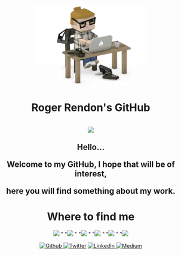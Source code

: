 <p align="center">
  <img src="https://github.com/rogerrendons/rogerrendons/blob/main/Programmer.gif" width="300">
</p>
<h1 align="center">Roger Rendon's GitHub</h1>

<h2 align="center"><img src="https://emojis.slackmojis.com/emojis/images/1531849430/4246/blob-sunglasses.gif?1531849430" width="30">
  
  Hello...
  
  Welcome to my GitHub, I hope that will be of interest,
  
  here you will find something about my work.
</h2>

<!-- <h2>
My Stats...
[![Anurag's GitHub stats](https://github-readme-stats.vercel.app/api?username=rogerrendons)](https://github.com/anuraghazra/github-readme-stats)
[![Top Langs](https://github-readme-stats.vercel.app/api/top-langs/?username=rogerrendons&layout=compact)](https://github.com/anuraghazra/github-readme-stats)
[![Top Langs](https://github-readme-stats.vercel.app/api/top-langs/?username=rogerrendons&langs_count=8)](https://github.com/anuraghazra/github-readme-stats) -->

<h1 align="center">Where to find me</h1>
<p align="center"><img src="https://emojis.slackmojis.com/emojis/images/1471045852/843/highfive.gif?1471045" width="40">
"   "<img src="https://emojis.slackmojis.com/emojis/images/1471045839/793/computerrage.gif?1471045839" width="40">
"   "<img src="https://emojis.slackmojis.com/emojis/images/1471045839/790/clapping.gif?1471045839" width="40">
"   "<img src="https://emojis.slackmojis.com/emojis/images/1469223471/679/charmander_dancing.gif?1469223471" width="40">
"   "<img src="https://emojis.slackmojis.com/emojis/images/1471045870/910/rock.gif?1471045870" width="40">
"   "<img src="https://emojis.slackmojis.com/emojis/images/1520808873/3643/cool-doge.gif?1520808873" width="40">
</p>


<p align="center">
  <a href="https://github.com/rogerrendons" target="_blank"><img alt="Github" src="https://img.shields.io/badge/GitHub-%2312100E.svg?&style=for-the-badge&logo=Github&logoColor=white" />
  </a> <a href="https://twitter.com/RogerRendons" target="_blank"><img alt="Twitter" src="https://img.shields.io/badge/twitter-%231DA1F2.svg?&style=for-the-badge&logo=twitter&logoColor=white" /></a>
  <a href="https://www.linkedin.com/in/roger-rendon/" target="_blank"><img alt="LinkedIn" src="https://img.shields.io/badge/linkedin-%230077B5.svg?&style=for-the-badge&logo=linkedin&logoColor=white" />
  </a> <a href="https://medium.com/@roger-rendon" target="_blank"><img alt="Medium" src="https://img.shields.io/badge/medium-%2312100E.svg?&style=for-the-badge&logo=medium&logoColor=white" /></a>
</p>
